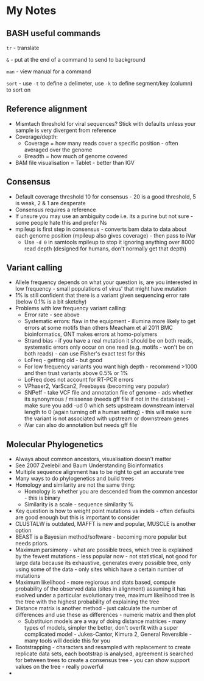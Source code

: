 # My Notes

## BASH useful commands
`tr` - translate

`&` - put at the end of a command to send to background

`man` - view manual for a command

`sort` - use `-t` to define a delimeter, use `-k` to define segment/key (column) to sort on

## Reference alignment 
- Mismtach threshold for viral sequences? Stick with defaults unless your sample is very divergent from reference
- Coverage/depth:
  - Coverage = how many reads cover a specific position - often averaged over the genome
  - Breadth = how much of genome covered
- BAM file visualisation = Tablet - better than IGV

## Consensus
- Default coverage threshold 10 for consensus - 20 is a good threshold, 5 is weak, 2 & 1 are desperate
- Consensus requires a reference
- If unsure you may use an ambiguity code i.e. its a purine but not sure - some people hate this and prefer Ns
- mpileup is first step in consensus - converts bam data to data about each genome position (mpileup also gives coverage) - then pass to iVar
  - Use `-d 0` in samtools mpileup to stop it ignoring anything over 8000 read depth (designed for humans, don't normally get that depth)

## Variant calling
- Allele frequency depends on what your question is, are you interested in low frequency - small populations of virus' that might have mutation
- 1% is still confident that there is a variant given sequencing error rate (below 0.1% is a bit sketchy)
- Problems with low frequency variant calling:
  - Error rate - see above
  - Systematic errors: flaw in the equipment - illumina more likely to get errors at some motifs than others Meacham et al 2011 BMC bioinformatics, ONT makes errors at homo-polymers
  - Strand bias - if you have a real mutation it should be on both reads, systematic errors only occur on one read (e.g. motifs - won't be on both reads) - can use Fisher's exact test for this
  - LoFreq - getting old - but good
  - For low frequency variants you want high depth - recommend >1000 and then trust variants above 0.5% or 1%
  - LoFreq does not account for RT-PCR errors
  - VPhaser2, VarScan2, Freebayes (becoming very popular)
  - SNPeff - take VCF file and annotation file of genome - ads whether its synonymous / missense (needs gff file if not in the database) - make sure you add -ud 0 which sets upstream downstream interval length to 0 (again turning off a human setting) - this will make sure the variant is not associated with upstream or downstream genes
  - iVar can also do annotation but needs gff file 

## Molecular Phylogenetics
- Always about common ancestors, visualisation doesn't matter
- See 2007 Zvelebil and Baum Understanding Bioinformatics 
- Multiple sequence alignment has to be right to get an accurate tree
- Many ways to do phylogenetics and build trees
- Homology and similarity are not the same thing:
  - Homology is whether you are descended from the common ancestor - this is binary
  - Similarity is a scale - sequence similarity %
 - Key question is how to weight point mutations vs indels - often defaults are good enough but this is important to consider
 - CLUSTALW is outdated, MAFFT is new and popular, MUSCLE is another option
 - BEAST is a Bayesian method/software - becoming more popular but needs priors.
 - Maximum parsimony - what are possible trees, which tree is explained by the fewest mutations - less popular now - not statistical, not good for large data because its exhaustive, generates every possible tree, only using some of the data - only sites which have a certain number of mutations
 - Maximum likelihood - more regiorous and stats based, compute probability of the observed data (sites in alignment) assuming it has evolved under a particular evolutionary tree, maximum likelihood tree is the tree with the highest probability of explaining the tree
 - Distance matrix is another method - just calculate the number of differences and use these as differences - numeric matrix and then plot
   - Substituion models are a way of doing distance matrices - many types of models, simpler the better, don't overfit with a super complicated model - Jukes-Cantor, Kimura 2, General Reversible - many tools will decide this for you
 - Bootstrapping - characters and resampled with replacement to create replicate data sets, each bootstrap is analysed, agreement is searched for between trees to create a consensus tree - you can show support values on the tree - really powerful 
 - 
